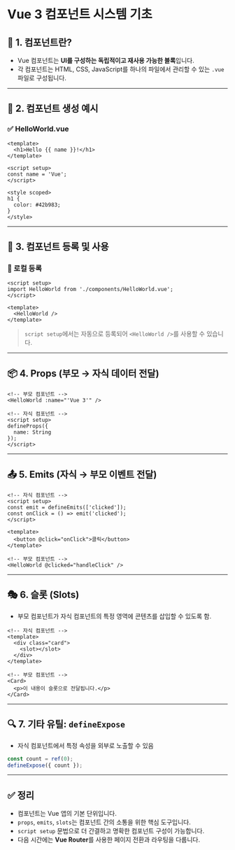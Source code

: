 # Vue 3 컴포넌트 시스템 기초

## 🧱 1. 컴포넌트란?

- Vue 컴포넌트는 **UI를 구성하는 독립적이고 재사용 가능한 블록**입니다.
- 각 컴포넌트는 HTML, CSS, JavaScript를 하나의 파일에서 관리할 수 있는 `.vue` 파일로 구성됩니다.

---

## 🧩 2. 컴포넌트 생성 예시

### ✅ HelloWorld.vue

```vue
<template>
  <h1>Hello {{ name }}!</h1>
</template>

<script setup>
const name = 'Vue';
</script>

<style scoped>
h1 {
  color: #42b983;
}
</style>
```

---

## 🔗 3. 컴포넌트 등록 및 사용

### 📌 로컬 등록

```vue
<script setup>
import HelloWorld from './components/HelloWorld.vue';
</script>

<template>
  <HelloWorld />
</template>
```

> `script setup`에서는 자동으로 등록되어 `<HelloWorld />`를 사용할 수 있습니다.

---

## 📦 4. Props (부모 → 자식 데이터 전달)

```vue
<!-- 부모 컴포넌트 -->
<HelloWorld :name="'Vue 3'" />

<!-- 자식 컴포넌트 -->
<script setup>
defineProps({
  name: String
});
</script>
```

---

## 📤 5. Emits (자식 → 부모 이벤트 전달)

```vue
<!-- 자식 컴포넌트 -->
<script setup>
const emit = defineEmits(['clicked']);
const onClick = () => emit('clicked');
</script>

<template>
  <button @click="onClick">클릭</button>
</template>
```

```vue
<!-- 부모 컴포넌트 -->
<HelloWorld @clicked="handleClick" />
```

---

## 🎭 6. 슬롯 (Slots)

- 부모 컴포넌트가 자식 컴포넌트의 특정 영역에 콘텐츠를 삽입할 수 있도록 함.

```vue
<!-- 자식 컴포넌트 -->
<template>
  <div class="card">
    <slot></slot>
  </div>
</template>
```

```vue
<!-- 부모 컴포넌트 -->
<Card>
  <p>이 내용이 슬롯으로 전달됩니다.</p>
</Card>
```

---

## 🔍 7. 기타 유틸: `defineExpose`

- 자식 컴포넌트에서 특정 속성을 외부로 노출할 수 있음

```js
const count = ref(0);
defineExpose({ count });
```

---

## ✅ 정리

- 컴포넌트는 Vue 앱의 기본 단위입니다.
- `props`, `emits`, `slots`는 컴포넌트 간의 소통을 위한 핵심 도구입니다.
- `script setup` 문법으로 더 간결하고 명확한 컴포넌트 구성이 가능합니다.
- 다음 시간에는 **Vue Router**를 사용한 페이지 전환과 라우팅을 다룹니다.
